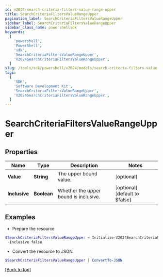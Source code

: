 ```yaml
---
id: v2024-search-criteria-filters-value-range-upper
title: SearchCriteriaFiltersValueRangeUpper
pagination_label: SearchCriteriaFiltersValueRangeUpper
sidebar_label: SearchCriteriaFiltersValueRangeUpper
sidebar_class_name: powershellsdk
keywords:
  [
    'powershell',
    'PowerShell',
    'sdk',
    'SearchCriteriaFiltersValueRangeUpper',
    'V2024SearchCriteriaFiltersValueRangeUpper',
  ]
slug: /tools/sdk/powershell/v2024/models/search-criteria-filters-value-range-upper
tags:
  [
    'SDK',
    'Software Development Kit',
    'SearchCriteriaFiltersValueRangeUpper',
    'V2024SearchCriteriaFiltersValueRangeUpper',
  ]
---
```


# SearchCriteriaFiltersValueRangeUpper

## Properties

| Name | Type | Description | Notes |
| --- | --- | --- | --- |
| **Value** | **String** | The upper bound value. | [optional] |
| **Inclusive** | **Boolean** | Whether the upper bound is inclusive. | [optional] [default to $false] |

## Examples

- Prepare the resource

```powershell
$SearchCriteriaFiltersValueRangeUpper = Initialize-V2024SearchCriteriaFiltersValueRangeUpper  -Value 20 `
 -Inclusive false
```

- Convert the resource to JSON

```powershell
$SearchCriteriaFiltersValueRangeUpper | ConvertTo-JSON
```

[[Back to top]](#)
